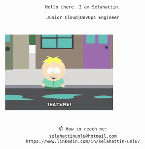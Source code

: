 <p align=center>
<br>
<br>
<br>
<br>
<samp>Hello there. I am Selahattin.</a> <br><br> Junior Cloud|DevOps Engineer<br><br></samp>
<br>
</p>
<img src="https://github.com/Slhttnunlu/Slhttnunlu/blob/main/giphy.gif" width="350" /><br><br><br>
<p align=center><samp>📫 How to reach me:<br><a href="selahattinunlu@hotmail.com">selahattinunlu@hotmail.com</a> <br>https://www.linkedin.com/in/selahattin-unlu/</samp></p>



